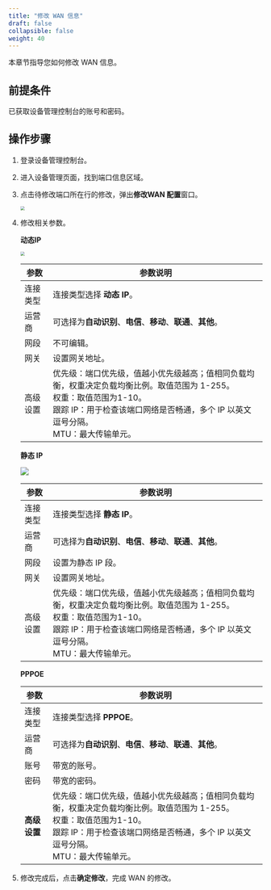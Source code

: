 ```yaml
---
title: "修改 WAN 信息"
draft: false
collapsible: false
weight: 40
---
```


本章节指导您如何修改 WAN 信息。

## 前提条件

已获取设备管理控制台的账号和密码。

## 操作步骤

1. 登录设备管理控制台。

2. 进入设备管理页面，找到端口信息区域。

3. 点击待修改端口所在行的修改，弹出**修改WAN 配置**窗口。

   <img src="../../../_images/equip_modify_wan.png" style="zoom:50%;" />

4. 修改相关参数。

   **动态IP**

   <img src="../../../_images/equip_modify_dynamic_ip.png" style="zoom:50%;" />

   | 参数     | 参数说明                                                     |
   | -------- | ------------------------------------------------------------ |
   | 连接类型 | 连接类型选择 **动态 IP**。                                   |
   | 运营商   | 可选择为**自动识别**、**电信**、**移动**、**联通**、**其他**。 |
   | 网段     | 不可编辑。                                                   |
   | 网关     | 设置网关地址。                                               |
   | 高级设置 | 优先级：端口优先级，值越小优先级越高；值相同负载均衡，权重决定负载均衡比例。取值范围为 1-255。<br />权重：取值范围为1-10。<br />跟踪 IP：用于检查该端口网络是否畅通，多个 IP 以英文逗号分隔。<br />MTU：最大传输单元。 |

   **静态 IP**

   ![](../../../_images/equip_modify_static_ip.png)

   | 参数     | 参数说明                                                     |
   | -------- | ------------------------------------------------------------ |
   | 连接类型 | 连接类型选择 **静态 IP**。                                   |
   | 运营商   | 可选择为**自动识别**、**电信**、**移动**、**联通**、**其他**。 |
   | 网段     | 设置为静态 IP 段。                                           |
   | 网关     | 设置网关地址。                                               |
   | 高级设置 | 优先级：端口优先级，值越小优先级越高；值相同负载均衡，权重决定负载均衡比例。取值范围为 1-255。<br />权重：取值范围为1-10。<br />跟踪 IP：用于检查该端口网络是否畅通，多个 IP 以英文逗号分隔。<br />MTU：最大传输单元。 |

   **PPPOE**

   | 参数         | 参数说明                                                     |
   | ------------ | ------------------------------------------------------------ |
   | 连接类型     | 连接类型选择 **PPPOE**。                                     |
   | 运营商       | 可选择为**自动识别**、**电信**、**移动**、**联通**、**其他**。 |
   | 账号         | 带宽的账号。                                                 |
   | 密码         | 带宽的密码。                                                 |
   | **高级设置** | 优先级：端口优先级，值越小优先级越高；值相同负载均衡，权重决定负载均衡比例。取值范围为 1-255。<br />权重：取值范围为1-10。<br />跟踪 IP：用于检查该端口网络是否畅通，多个 IP 以英文逗号分隔。<br />MTU：最大传输单元。 |

5. 修改完成后，点击**确定修改**，完成 WAN 的修改。

